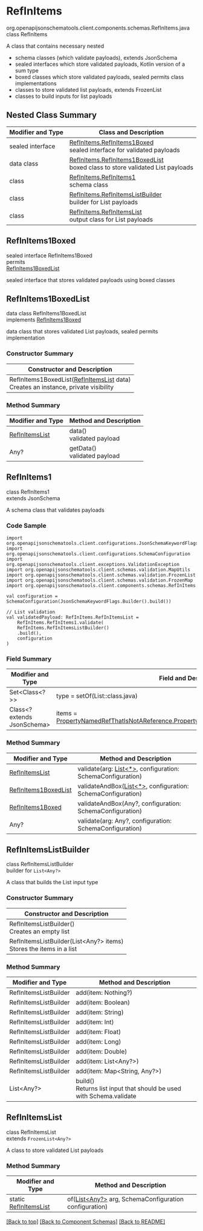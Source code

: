 # RefInItems
org.openapijsonschematools.client.components.schemas.RefInItems.java
class RefInItems<br>

A class that contains necessary nested
- schema classes (which validate payloads), extends JsonSchema
- sealed interfaces which store validated payloads, Kotlin version of a sum type
- boxed classes which store validated payloads, sealed permits class implementations
- classes to store validated list payloads, extends FrozenList
- classes to build inputs for list payloads

## Nested Class Summary
| Modifier and Type | Class and Description |
| ----------------- | ---------------------- |
| sealed interface | [RefInItems.RefInItems1Boxed](#refinitems1boxed)<br> sealed interface for validated payloads |
| data class | [RefInItems.RefInItems1BoxedList](#refinitems1boxedlist)<br> boxed class to store validated List payloads |
| class | [RefInItems.RefInItems1](#refinitems1)<br> schema class |
| class | [RefInItems.RefInItemsListBuilder](#refinitemslistbuilder)<br> builder for List payloads |
| class | [RefInItems.RefInItemsList](#refinitemslist)<br> output class for List payloads |

## RefInItems1Boxed
sealed interface RefInItems1Boxed<br>
permits<br>
[RefInItems1BoxedList](#refinitems1boxedlist)

sealed interface that stores validated payloads using boxed classes

## RefInItems1BoxedList
data class RefInItems1BoxedList<br>
implements [RefInItems1Boxed](#refinitems1boxed)

data class that stores validated List payloads, sealed permits implementation

### Constructor Summary
| Constructor and Description |
| --------------------------- |
| RefInItems1BoxedList([RefInItemsList](#refinitemslist) data)<br>Creates an instance, private visibility |

### Method Summary
| Modifier and Type | Method and Description |
| ----------------- | ---------------------- |
| [RefInItemsList](#refinitemslist) | data()<br>validated payload |
| Any? | getData()<br>validated payload |

## RefInItems1
class RefInItems1<br>
extends JsonSchema

A schema class that validates payloads

### Code Sample
```
import org.openapijsonschematools.client.configurations.JsonSchemaKeywordFlags
import org.openapijsonschematools.client.configurations.SchemaConfiguration
import org.openapijsonschematools.client.exceptions.ValidationException
import org.openapijsonschematools.client.schemas.validation.MapUtils
import org.openapijsonschematools.client.schemas.validation.FrozenList
import org.openapijsonschematools.client.schemas.validation.FrozenMap
import org.openapijsonschematools.client.components.schemas.RefInItems

val configuration = SchemaConfiguration(JsonSchemaKeywordFlags.Builder().build())

// List validation
val validatedPayload: RefInItems.RefInItemsList =
    RefInItems.RefInItems1.validate(
    RefInItems.RefInItemsListBuilder()
    .build(),
    configuration
)
```

### Field Summary
| Modifier and Type | Field and Description |
| ----------------- | ---------------------- |
| Set<Class<?>> | type = setOf(List::class.java) |
| Class<? extends JsonSchema> | items = [PropertyNamedRefThatIsNotAReference.PropertyNamedRefThatIsNotAReference1::class.java](../../components/schemas/PropertyNamedRefThatIsNotAReference.md#propertynamedrefthatisnotareference1) |

### Method Summary
| Modifier and Type | Method and Description |
| ----------------- | ---------------------- |
| [RefInItemsList](#refinitemslist) | validate(arg: [List<*>](#refinitemslistbuilder), configuration: SchemaConfiguration) |
| [RefInItems1BoxedList](#refinitems1boxedlist) | validateAndBox([List<*>](#refinitemslistbuilder), configuration: SchemaConfiguration) |
| [RefInItems1Boxed](#refinitems1boxed) | validateAndBox(Any?, configuration: SchemaConfiguration) |
| Any? | validate(arg: Any?, configuration: SchemaConfiguration) |

## RefInItemsListBuilder
class RefInItemsListBuilder<br>
builder for `List<Any?>`

A class that builds the List input type

### Constructor Summary
| Constructor and Description |
| --------------------------- |
| RefInItemsListBuilder()<br>Creates an empty list |
| RefInItemsListBuilder(List<Any?> items)<br>Stores the items in a list |

### Method Summary
| Modifier and Type | Method and Description |
| ----------------- | ---------------------- |
| RefInItemsListBuilder | add(item: Nothing?) |
| RefInItemsListBuilder | add(item: Boolean) |
| RefInItemsListBuilder | add(item: String) |
| RefInItemsListBuilder | add(item: Int) |
| RefInItemsListBuilder | add(item: Float) |
| RefInItemsListBuilder | add(item: Long) |
| RefInItemsListBuilder | add(item: Double) |
| RefInItemsListBuilder | add(item: List<Any?>) |
| RefInItemsListBuilder | add(item: Map<String, Any?>) |
| List<Any?> | build()<br>Returns list input that should be used with Schema.validate |

## RefInItemsList
class RefInItemsList<br>
extends `FrozenList<Any?>`

A class to store validated List payloads

### Method Summary
| Modifier and Type | Method and Description |
| ----------------- | ---------------------- |
| static [RefInItemsList](#refinitemslist) | of([List<Any?>](#refinitemslistbuilder) arg, SchemaConfiguration configuration) |

[[Back to top]](#top) [[Back to Component Schemas]](../../../README.md#Component-Schemas) [[Back to README]](../../../README.md)
